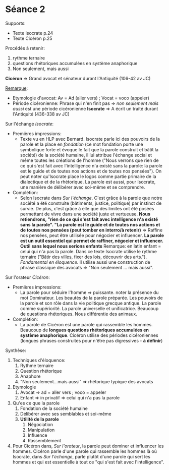 # Séance 2

Supports:
* Texte Isocrate p.24
* Texte Cicéron p.25

Procédés à retenir:
1. rythme ternaire
2. questions rhétoriques accumulées en système anaphorique
3. Non seulement, mais aussi


**Cicéron** => Grand avocat et sénateur durant l'Antiquité (106-42 av JC)

<u>Remarque</u>: 
* Etymologie d'avocat: Av = Ad (aller vers) ; Vocat = voco (appeler)
* Période cicéronienne: Phrase qui n'en finit pas => *non seulement mais aussi* est une période cicéronienne
**Isocrate** => A écrit un traité durant l'Antiquité (436-338 av JC)

Sur l'échange *Isocrate*:
* Premières impressions:
  * Texte vu en HLP avec Bernard. Isocrate parle ici des pouvoirs de la parole et la place en *fondation* (ce mot fondation porte une symbolique forte et évoque le fait que la parole construit et bâtît la société) de la société humaine, il lui attribue l'échange social et même toutes les créations de l'homme ("Nous verrons que rien de ce qui s'est fait avec l'intelligence n'a existé sans la parole: la parole est le guide et de toutes nos actions et de toutes nos pensées"). On peut noter qu'Isocrate place le logos comme partie primaire de la dialectique et de la rhétorique. La parole est aussi, pour Isocrate, une manière de délibérer avec soi-même et se comprendre.
* Complétion:
  * Selon Isocrate dans *Sur l'échange*. C'est grâce à la parole que notre société a été construite (bâtiments, justice, politique) par instinct de survie. De plus, c'est grâce à elle que des limites ont été posées permettant de vivre dans une société juste et vertueuse. **Nous retiendrons, "rien de ce qui s'est fait avec intelligence n'a existé sans la parole". "La parole est le guide et de toutes nos actions et de toutes nos pensées (peut tomber en interro/à retenir)** => Raffine nos pensées, peut être utilisée pour négocier et influencer. **La parole est un outil essentiel qui permet de raffiner, négocier et influencer. Outil sans lequel nous serions enfants** Remarque: en latin enfant = celui qui n'a pas la parole. Dans ce texte Isocrate utilise le rythme ternaire ("Bâtir des villes, fixer des lois, découvrir des arts."). *Fondamental en éloquence*. Il utilise aussi une construction de phrase classique des avocats => "Non seulement ... mais aussi". 

Sur l'orateur *Cicéron*:
* Premières impressions:
  * La parole pour séduire l'homme => puissante. noter la présence du mot Dominateur. Les beautés de la parole préparée. Les pouvoirs de la parole et son rôle dans la vie politique grecque antique. La parole comme supériorité. La parole universelle et unificatrice. Beaucoup de questions rhétoriques. Nous différentie des animaux.
* Complétion:
  * La parole de Cicéron est une parole qui rassemble les hommes. Beaucoup de **longues questions rhétoriques accumulées en système anaphorique**. Cicéron utilise des périodes cicéroniennes (longues phrases construites pour n'être pas digressives - **à définir**)

Synthèse:
1. Techniques d'éloquence:
   1. Rythme ternaire
   2. Question rhétorique
   3. Anaphore
   4. "Non seulement...mais aussi" => rhétorique typique des avocats
2. Etymologie
   1. Avocat => ad = aller vers ; voco = appeler
   2. Enfant => in privatif => celui qui n'a pas la parole
3. Qu'es ce que la parole
   1. Fondation de la société humaine
   2. Délibérer avec ses semblables et soi-même
   3. **Utilité de la parole**
      1. Négociation
      2. Manipulation
      3. Influence
      4. Rassemblement
4. Pour Cicéron dans, *Sur l'orateur*, la parole peut dominer et influencer les hommes. Cicéron parle d'une parole qui rassemble les hommes là où Isocrate, dans *Sur l'échange*, parle plutôt d'une parole qui sert les hommes et qui est essentielle à tout ce "qui s'est fait avec l'intelligence".